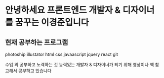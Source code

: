 # 안녕하세요 프론트엔드 개발자 & 디자이너 를 꿈꾸는 이경준입니다
## 현재 공부하는 프로그램 
 photoship
 illustator
 html
 css
 javaascript
 jquery
 react
 git

수업 외 공부하고 노력하는 것
능력있는 개발자 & 디자이너가 되기 위해 영상이나 책 참고해서 공부하고 있습니다
